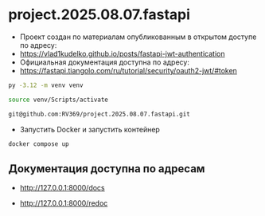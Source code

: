 
# project.2025.08.07.fastapi

- Проект создан по материалам опубликованным в открытом доступе по адресу: 
- https://vlad1kudelko.github.io/posts/fastapi-jwt-authentication
- Официальная документация доступна по адресу:
- https://fastapi.tiangolo.com/ru/tutorial/security/oauth2-jwt/#token

```sh
py -3.12 -m venv venv
```
```sh
source venv/Scripts/activate
```
```sh
git@github.com:RV369/project.2025.08.07.fastapi.git
```

- Запустить Docker и запустить контейнер
```sh
docker compose up
```

##  Документация доступна по адресам

- <http://127.0.0.1:8000/docs>

- <http://127.0.0.1:8000/redoc>
